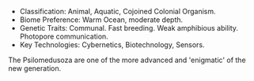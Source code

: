 
* Classification: Animal, Aquatic, Cojoined Colonial Organism.
* Biome Preference: Warm Ocean, moderate depth.
* Genetic Traits: Communal. Fast breeding. Weak amphibious ability. Photopore communication.
* Key Technologies: Cybernetics, Biotechnology, Sensors.

The Psilomedusoza are one of the more advanced and 'enigmatic' of the new generation. 
